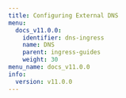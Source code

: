 ```yaml
---
title: Configuring External DNS
menu:
  docs_v11.0.0:
    identifier: dns-ingress
    name: DNS
    parent: ingress-guides
    weight: 30
menu_name: docs_v11.0.0
info:
  version: v11.0.0
---
```


